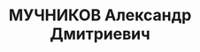 ---
title: МУЧНИКОВ Александр Дмитриевич
description: 'Род. в 1897, г. Ростов-на-Дону, русский, обр.: малограмотный, б/п. Проживал:
  Ставропольский кр., Минераловодский р-н, г. Минеральные Воды. Рабочий

  Арестован 30.08.1936. Два с половиной месяца под следствием.

  Реабилитирован 12.11.1936 освобожден'
---